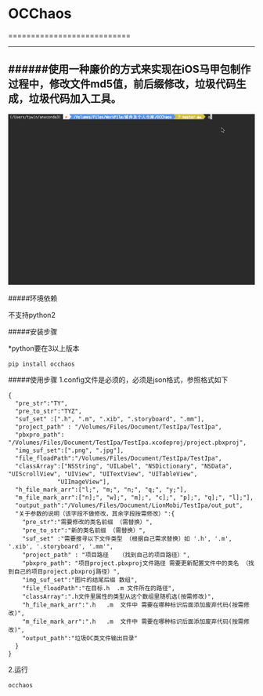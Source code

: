 # OCChaos
===========================

----
######使用一种廉价的方式来实现在iOS马甲包制作过程中，修改文件md5值，前后缀修改，垃圾代码生成，垃圾代码加入工具。
----

![](./run.gif)

#####环境依赖

不支持python2

#####安装步骤

*python要在3以上版本

```
pip install occhaos
```

#####使用步骤
1.config文件是必须的，必须是json格式，参照格式如下
```
{
  "pre_str":"TY",
  "pre_to_str":"TYZ",
  "suf_set" :[".h", ".m", ".xib", ".storyboard", ".mm"],
  "project_path" : "/Volumes/Files/Document/TestIpa/TestIpa",
  "pbxpro_path": "/Volumes/Files/Document/TestIpa/TestIpa.xcodeproj/project.pbxproj",
  "img_suf_set":[".png", ".jpg"],
  "file_floadPath":"/Volumes/Files/Document/TestIpa/TestIpa",
  "classArray":["NSString", "UILabel", "NSDictionary", "NSData", "UIScrollView", "UIView", "UITextView", "UITableView",
              "UIImageView"],
  "h_file_mark_arr":["l;", "m;", "n;", "q;", "y;"],
  "m_file_mark_arr":["n];", "w];", "m];", "c];", "p];", "q];", "l];"],
  "output_path":"/Volumes/Files/Document/LionMobi/TestIpa/out_put",
  "关于参数的说明（该字段不做修改，其余字段按需修改）":{
    "pre_str":"需要修改的类名前缀 （需替换）",
    "pre_to_str":"新的类名前缀 （需替换）",
    "suf_set" :"需要搜寻以下文件类型 （根据自己需求替换）如 '.h', '.m', '.xib', '.storyboard', '.mm'",
    "project_path" : "项目路径   （找到自己的项目路径）",
    "pbxpro_path": "项目project.pbxproj文件路径 需要更新配置文件中的类名 （找到自己的项目project.pbxproj路径）",
    "img_suf_set":"图片的结尾后缀 数组",
    "file_floadPath":"在目标.h  .m 文件所在的路径",
    "classArray":".h文件里属性的类型从这个数组里随机选(按需修改)",
    "h_file_mark_arr":".h   .m  文件中 需要在哪种标识后面添加废弃代码(按需修改)",
    "m_file_mark_arr":".h   .m  文件中 需要在哪种标识后面添加废弃代码(按需修改)",
    "output_path":"垃圾OC类文件输出目录"
  }
}
```
2.运行
```
occhaos
```
